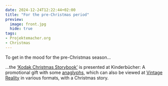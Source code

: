 ```yaml
---
date: 2024-12-24T12:22:44+02:00
title: "For the pre-Christmas period"
preview:
  image: front.jpg
  hide: true
tags:
- Projektemacher.org
- Christmas
---
```


To get in the mood for the pre-Christmas season...
<!--more-->

...the [‘Kodak Christmas Storybook’](https://xn--kinderbcher-zhb.projektemacher.org/post/weihnachts-maerchenbuch) is presented at Kinderbücher: A promotional gift with some [anaglyphs](https://en.wikipedia.org/wiki/Anaglyph_3D), which can also be viewed at [Vintage Reality](https://vintagereality.projektemacher.org/post/weihnachts-maerchenbuch) in various formats, with a Christmas story.
